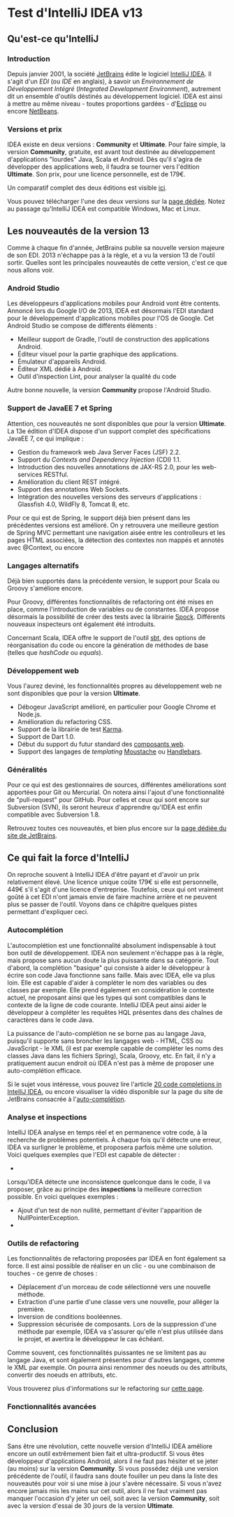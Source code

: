 
# Test d'IntelliJ IDEA v13

## Qu'est-ce qu'IntelliJ

### Introduction

Depuis janvier 2001, la société [JetBrains](http://www.jetbrains.com/) édite le logiciel [IntelliJ IDEA](http://www.jetbrains.com/idea/). Il s'agit d'un *EDI* (ou *IDE* en anglais), à savoir un *Environnement de Développement Intégré* (*Integrated Development Environment*), autrement dit un ensemble d'outils déstinés au développement logiciel. IDEA est ainsi à mettre au même niveau - toutes proportions gardées - d'[Eclipse](http://www.eclipse.org/) ou encore [NetBeans](http://www.netbeans.org/).


### Versions et prix

IDEA existe en deux versions : **Community** et **Ultimate**. Pour faire simple, la version **Community**, gratuite, est avant tout destinée au développement d'applications "lourdes" Java, Scala et Android. Dès qu'il s'agira de développer des applications web, il faudra se tourner vers l'édition **Ultimate**. Son prix, pour une licence personnelle, est de 179€.

Un comparatif complet des deux éditions est visible [ici](http://www.jetbrains.com/idea/features/editions_comparison_matrix.html).

Vous pouvez télécharger l'une des deux versions sur la [page dédiée](http://www.jetbrains.com/idea/download/). Notez au passage qu'IntelliJ IDEA est compatible Windows, Mac et Linux.


## Les nouveautés de la version 13

Comme à chaque fin d'année, JetBrains publie sa nouvelle version majeure de son EDI. 2013 n'échappe pas à la règle, et a vu la version 13 de l'outil sortir. Quelles sont les principales nouveautés de cette version, c'est ce que nous allons voir.

### Android Studio

Les développeurs d'applications mobiles pour Android vont être contents. Annoncé lors du Google I/O de 2013, IDEA est désormais l'EDI standard pour le développement d'applications mobiles pour l'OS de Google.
Cet Android Studio se compose de différents éléments :

* Meilleur support de Gradle, l'outil de construction des applications Android.
* Éditeur visuel pour la partie graphique des applications.
* Émulateur d'appareils Android.
* Éditeur XML dédié à Android.
* Outil d'inspection Lint, pour analyser la qualité du code 

Autre bonne nouvelle, la version **Community** propose l'Android Studio.


### Support de JavaEE 7 et Spring

Attention, ces nouveautés ne sont disponibles que pour la version **Ultimate**.
La 13e édition d'IDEA dispose d'un support complet des spécifications JavaEE 7, ce qui implique :

* Gestion du framework web Java Server Faces (JSF) 2.2.
* Support du *Contexts and Dependency Injection* (CDI) 1.1.
* Introduction des nouvelles annotations de JAX-RS 2.0, pour les web-services RESTful.
* Amélioration du client REST intégré.
* Support des annotations Web Sockets.
* Intégration des nouvelles versions des serveurs d'applications : Glassfish 4.0, WildFly 8, Tomcat 8, etc.

Pour ce qui est de Spring, le support déjà bien présent dans les précédentes versions est amélioré. On y retrouvera une meilleure gestion de Spring MVC permettant une navigation aisée entre les controlleurs et les pages HTML associées, la détection des contextes non mappés et annotés avec @Context, ou encore 


### Langages alternatifs

Déjà bien supportés dans la précédente version, le support pour Scala ou Groovy s'améliore encore.

Pour Groovy, différentes fonctionnalités de refactoring ont été mises en place, comme l'introduction de variables ou de constantes. IDEA propose désormais la possibilité de créer des tests avec la librairie [Spock](https://code.google.com/p/spock/). Différents nouveaux inspecteurs ont également été introduits.

Concernant Scala, IDEA offre le support de l'outil [sbt](http://www.scala-sbt.org/), des options de réorganisation du code ou encore la génération de méthodes de base (telles que *hashCode* ou *equals*).


### Développement web

Vous l'aurez deviné, les fonctionnalités propres au développement web ne sont disponibles que pour la version **Ultimate**.

* Débogeur JavaScript amélioré, en particulier pour Google Chrome et Node.js.
* Amélioration du refactoring CSS.
* Support de la librairie de test [Karma](https://github.com/karma-runner/karma).
* Support de Dart 1.0.
* Début du support du futur standard des [composants web](http://www.w3.org/TR/components-intro/).
* Support des langages de *templating* [Moustache](http://mustache.github.io/) ou [Handlebars](http://handlebarsjs.com/).



### Généralités



Pour ce qui est des gestionnaires de sources, différentes améliorations sont apportées pour Git ou Mercurial. On notera ainsi l'ajout d'une fonctionnalité de "pull-request" pour GitHub.
Pour celles et ceux qui sont encore sur Subversion (SVN), ils seront heureux d'apprendre qu'IDEA est enfin compatible avec Subversion 1.8.


Retrouvez toutes ces nouveautés, et bien plus encore sur la [page dédiée du site de JetBrains](http://www.jetbrains.com/idea/whatsnew/index.html).


## Ce qui fait la force d'IntelliJ

On reproche souvent à IntelliJ IDEA d'être payant et d'avoir un prix relativement élevé. Une licence unique coûte 179€ si elle est personnelle, 449€ s'il s'agit d'une licence d'entreprise. Toutefois, ceux qui ont vraiment goûté à cet EDI n'ont jamais envie de faire machine arrière et ne peuvent plus se passer de l'outil. Voyons dans ce châpitre quelques pistes permettant d'expliquer ceci.

### Autocomplétion

L'autocomplétion est une fonctionnalité absolument indispensable à tout bon outil de développement. IDEA non seulement n'échappe pas à la règle, mais propose sans aucun doute la plus puissante dans sa catégorie. Tout d'abord, la complétion "basique" qui consiste à aider le développeur à écrire son code Java fonctionne sans faille. Mais avec IDEA, elle va plus loin. Elle est capable d'aider à compléter le nom des variables ou des classes par exemple. Elle prend également en considération le contexte actuel, ne proposant ainsi que les types qui sont compatibles dans le contexte de la ligne de code courante. IntelliJ IDEA peut ainsi aider le développeur à compléter les requêtes HQL présentes dans des chaînes de caractères dans le code Java.

La puissance de l'auto-complétion ne se borne pas au langage Java, puisqu'il supporte sans broncher les langages web - HTML, CSS ou JavaScript - le XML (il est par exemple capable de compléter les noms des classes Java dans les fichiers Spring), Scala, Groovy, etc. En fait, il n'y a pratiquement aucun endroit où IDEA n'est pas à même de proposer une auto-complétion efficace.


Si le sujet vous intéresse, vous pouvez lire l'article [20 code completions in IntelliJ IDEA](http://jetbrains.dzone.com/articles/top-20-code-completions-in-intellij-idea), ou encore visualiser la vidéo disponible sur la page du site de JetBrains consacrée à l'[auto-complétion](http://www.jetbrains.com/idea/features/code_completion.html).


### Analyse et inspections

IntelliJ IDEA analyse en temps réel et en permanence votre code, à la recherche de problèmes potentiels. À chaque fois qu'il détecte une erreur, IDEA va surligner le problème, et proposera parfois même une solution. Voici quelques exemples que l'EDI est capable de détecter :

* 

Lorsqu'IDEA détecte une inconsistence quelconque dans le code, il va proposer, grâce au principe des **inspections** la meilleure correction possible. En voici quelques exemples :

* Ajout d'un test de non nullité, permettant d'éviter l'apparition de NullPointerException.
* 


### Outils de refactoring

Les fonctionnalités de refactoring proposées par IDEA en font également sa force. Il est ainsi possible de réaliser en un clic - ou une combinaison de touches - ce genre de choses :

* Déplacement d'un morceau de code sélectionné vers une nouvelle méthode.
* Extraction d'une partie d'une classe vers une nouvelle, pour alléger la première.
* Inversion de conditions booléennes.
* Suppression sécurisée de composants. Lors de la suppression d'une méthode par exemple, IDEA va s'assurer qu'elle n'est plus utilisée dans le projet, et avertira le développeur le cas échéant.

Comme souvent, ces fonctionnalités puissantes ne se limitent pas au langage Java, et sont également présentes pour d'autres langages, comme le XML par exemple. On pourra ainsi renommer des noeuds ou des attributs, convertir des noeuds en attributs, etc.

Vous trouverez plus d'informations sur le refactoring sur [cette page](http://www.jetbrains.com/idea/features/refactoring.html).

### Fonctionnalités avancées


## Conclusion

Sans être une révolution, cette nouvelle version d'IntelliJ IDEA améliore encore un outil extrêmement bien fait et ultra-productif.
Si vous êtes développeur d'applications Android, alors il ne faut pas hésiter et se jeter (au moins) sur la version **Community**.
Si vous possédez déjà une version précédente de l'outil, il faudra sans doute fouiller un peu dans la liste des nouveautés pour voir si une mise à jour s'avère nécessaire.
Si vous n'avez encore jamais mis les mains sur cet outil, alors il ne faut vraiment pas manquer l'occasion d'y jeter un oeil, soit avec la version **Community**, soit avec la version d'essai de 30 jours de la version **Ultimate**.



